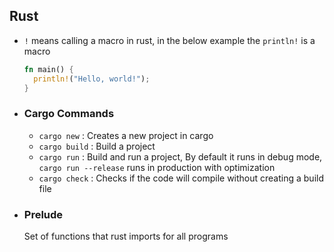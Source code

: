 ## Rust

- `!` means calling a macro in rust, in the below example the `println!` is a macro

  ```rust
  fn main() {
    println!("Hello, world!");
  }
  ```

- ### Cargo Commands

  - `cargo new` : Creates a new project in cargo
  - `cargo build` : Build a project
  - `cargo run` : Build and run a project, By default it runs in debug mode, `cargo run --release` runs in production with optimization
  - `cargo check` : Checks if the code will compile without creating a build file

- ### Prelude
  Set of functions that rust imports for all programs
